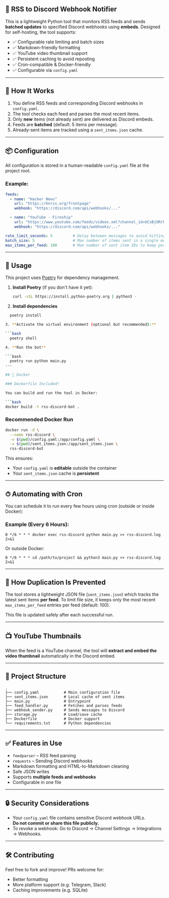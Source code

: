 ## 📰 RSS to Discord Webhook Notifier

This is a lightweight Python tool that monitors RSS feeds and sends **batched updates** to specified Discord webhooks using **embeds**. Designed for self-hosting, the tool supports:

- ✅ Configurable rate limiting and batch sizes  
- ✅ Markdown-friendly formatting  
- ✅ YouTube video thumbnail support  
- ✅ Persistent caching to avoid reposting  
- ✅ Cron-compatible & Docker-friendly  
- ✅ Configurable via `config.yaml`

---

## 🔧 How It Works

1. You define RSS feeds and corresponding Discord webhooks in `config.yaml`.
2. The tool checks each feed and parses the most recent items.
3. Only **new** items (not already sent) are delivered as Discord embeds.
4. Feeds are **batched** (default: 5 items per message).
5. Already-sent items are tracked using a `sent_items.json` cache.

---

## 📦 Configuration

All configuration is stored in a human-readable `config.yaml` file at the project root.

### Example:

```yaml
feeds:
  - name: "Hacker News"
    url: "https://hnrss.org/frontpage"
    webhook: "https://discord.com/api/webhooks/..."

  - name: "YouTube - Fireship"
    url: "https://www.youtube.com/feeds/videos.xml?channel_id=UCsBjURrPoezykLs9EqgamOA"
    webhook: "https://discord.com/api/webhooks/..."

rate_limit_seconds: 5         # Delay between messages to avoid hitting Discord rate limits
batch_size: 5                 # Max number of items sent in a single message
max_items_per_feed: 100       # Max number of sent item IDs to keep per feed
```

---

## 🚀 Usage

This project uses [Poetry](https://python-poetry.org/) for dependency management.

1. **Install Poetry** (if you don't have it yet):

   ```bash
   curl -sSL https://install.python-poetry.org | python3 -

2. **Install dependencies**

  ```bash
    poetry install

3. **Activate the virtual environment (optional but recommended):**

  ```bash
    poetry shell

4. **Run the bot**

  ```bash
    poetry run python main.py
---

## 🐳 Docker

### Dockerfile Included!

You can build and run the tool in Docker:

```bash
docker build -t rss-discord-bot .
```

### Recommended Docker Run

```bash
docker run -d \
  --name rss-discord \
  -v $(pwd)/config.yaml:/app/config.yaml \
  -v $(pwd)/sent_items.json:/app/sent_items.json \
  rss-discord-bot
```

This ensures:
- Your `config.yaml` is **editable** outside the container
- Your `sent_items.json` cache is **persistent**

---

## ⏱ Automating with Cron

You can schedule it to run every few hours using cron (outside or inside Docker):

### Example (Every 6 Hours):

```cron
0 */6 * * * docker exec rss-discord python main.py >> rss-discord.log 2>&1
```

Or outside Docker:

```cron
0 */6 * * * cd /path/to/project && python3 main.py >> rss-discord.log 2>&1
```

---

## 🧠 How Duplication Is Prevented

The tool stores a lightweight JSON file (`sent_items.json`) which tracks the latest sent items **per feed**. To limit file size, it keeps only the most recent `max_items_per_feed` entries per feed (default: 100).

This file is updated safely after each successful run.

---

## 📺 YouTube Thumbnails

When the feed is a YouTube channel, the tool will **extract and embed the video thumbnail** automatically in the Discord embed.

---

## 📁 Project Structure

```
.
├── config.yaml           # Main configuration file
├── sent_items.json       # Local cache of sent items
├── main.py               # Entrypoint
├── feed_handler.py       # Fetches and parses feeds
├── webhook_sender.py     # Sends messages to Discord
├── storage.py            # Load/save cache
├── Dockerfile            # Docker support
└── requirements.txt      # Python dependencies
```

---

## ✅ Features in Use

- `feedparser` – RSS feed parsing
- `requests` – Sending Discord webhooks
- Markdown formatting and HTML-to-Markdown cleaning
- Safe JSON writes
- Supports **multiple feeds and webhooks**
- Configurable in one file

---

## 🔒 Security Considerations

- Your `config.yaml` file contains sensitive Discord webhook URLs.  
  **Do not commit or share this file publicly.**
- To revoke a webhook: Go to Discord → Channel Settings → Integrations → Webhooks.

---

## 🛠 Contributing

Feel free to fork and improve! PRs welcome for:
- Better formatting
- More platform support (e.g. Telegram, Slack)
- Caching improvements (e.g. SQLite)
